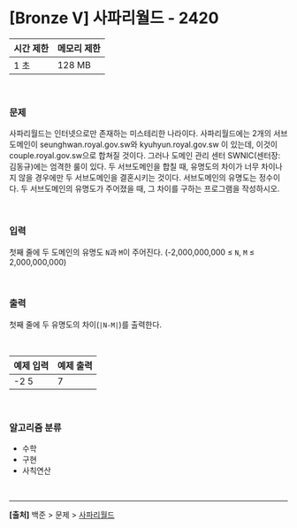 # [Bronze Ⅴ] 사파리월드 - 2420

|시간 제한|메모리 제한|
|---|---|
|1 초|128 MB|

<br>

### 문제
사파리월드는 인터넷으로만 존재하는 미스테리한 나라이다. 사파리월드에는 2개의 서브도메인이 seunghwan.royal.gov.sw와 kyuhyun.royal.gov.sw 이 있는데, 이것이 couple.royal.gov.sw으로 합쳐질 것이다. 그러나 도메인 관리 센터 SWNIC(센터장: 김동규)에는 엄격한 룰이 있다. 두 서브도메인을 합칠 때, 유명도의 차이가 너무 차이나지 않을 경우에만 두 서브도메인을 결혼시키는 것이다. 서브도메인의 유명도는 정수이다. 두 서브도메인의 유명도가 주어졌을 때, 그 차이를 구하는 프로그램을 작성하시오.

<br>

### 입력
첫째 줄에 두 도메인의 유명도 `N`과 `M`이 주어진다. (-2,000,000,000 ≤ `N`, `M` ≤ 2,000,000,000)

<br>

### 출력
첫째 줄에 두 유명도의 차이(`|N-M|`)를 출력한다.

<br>

|예제 입력|예제 출력|
|---|---|
|-2 5|7|

<br>

### 알고리즘 분류
* 수학
* 구현
* 사칙연산

<br>

---
**[출처]** 백준 > 문제 > [사파리월드](https://www.acmicpc.net/problem/2420)